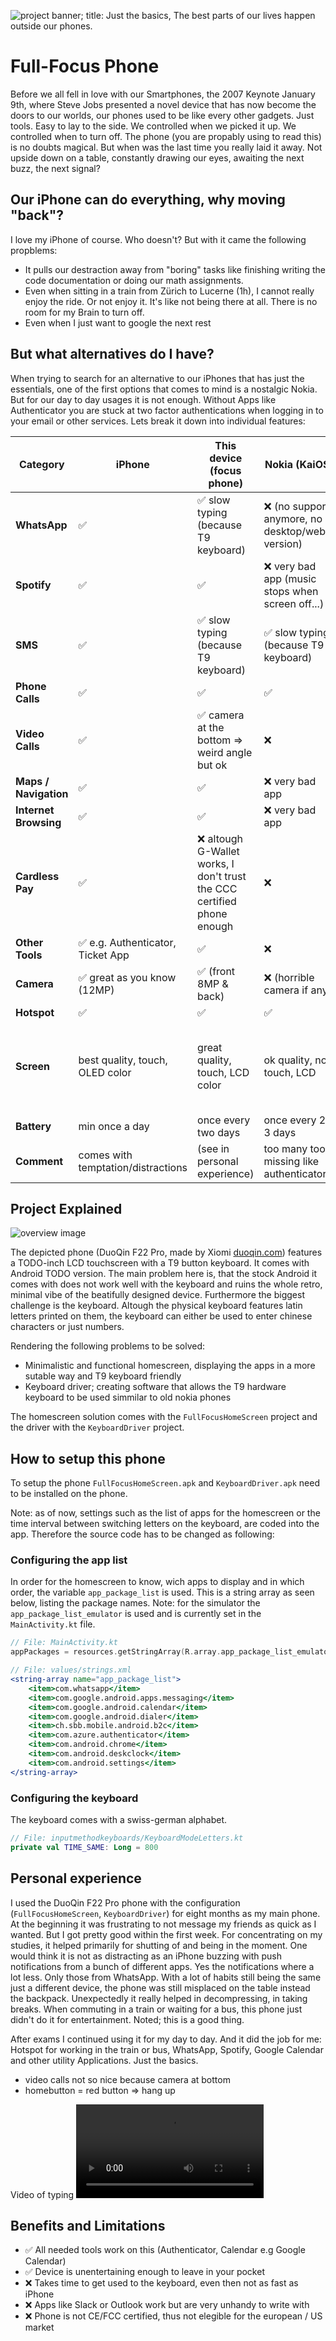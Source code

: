 ![project banner; title: Just the basics, The best parts of our lives happen outside our phones.](images/project_banner.png)

# Full-Focus Phone

Before we all fell in love with our Smartphones, the 2007 Keynote January 9th, where Steve Jobs presented a novel device that has now become the doors to our worlds, our phones used to be like every other gadgets. Just tools. Easy to lay to the side. We controlled when we picked it up. We controlled when to turn off. The phone (you are propably using to read this) is no doubts magical. But when was the last time you really laid it away. Not upside down on a table, constantly drawing our eyes, awaiting the next buzz, the next signal?

## Our iPhone can do everything, why moving "back"?

I love my iPhone of course. Who doesn't? But with it came the following propblems:

- It pulls our destraction away from "boring" tasks like finishing writing the code documentation or doing our math assignments.
- Even when sitting in a train from Zürich to Lucerne (1h), I cannot really enjoy the ride. Or not enjoy it. It's like not being there at all. There is no room for my Brain to turn off.
- Even when I just want to google the next rest

## But what alternatives do I have?

When trying to search for an alternative to our iPhones that has just the essentials, one of the first options that comes to mind is a nostalgic Nokia. But for our day to day usages it is not enough. Without Apps like Authenticator you are stuck at two factor authentications when logging in to your email or other services. Lets break it down into individual features:

| **Category**          | **iPhone**                         | **This device (focus phone)**                                           | **Nokia (KaiOS)**                                | **Light Phone III**                        |
| --------------------- | ---------------------------------- | ----------------------------------------------------------------------- | ------------------------------------------------ | ------------------------------------------ |
| **WhatsApp**          | ✅                                 | ✅ slow typing (because T9 keyboard)                                    | ❌ (no support anymore, no desktop/web version)  | ❌                                         |
| **Spotify**           | ✅                                 | ✅                                                                      | ❌ very bad app (music stops when screen off...) | ❌                                         |
| **SMS**               | ✅                                 | ✅ slow typing (because T9 keyboard)                                    | ✅ slow typing (because T9 keyboard)             | ✅                                         |
| **Phone Calls**       | ✅                                 | ✅                                                                      | ✅                                               | ✅                                         |
| **Video Calls**       | ✅                                 | ✅ camera at the bottom => weird angle but ok                           | ❌                                               | ❌                                         |
| **Maps / Navigation** | ✅                                 | ✅                                                                      | ❌ very bad app                                  | ✅                                         |
| **Internet Browsing** | ✅                                 | ✅                                                                      | ❌ very bad app                                  | ❌                                         |
| **Cardless Pay**      | ✅                                 | ❌ altough G-Wallet works, I don't trust the CCC certified phone enough | ❌                                               | ❌                                         |
| **Other Tools**       | ✅ e.g. Authenticator, Ticket App  | ✅                                                                      | ❌                                               | ❌                                         |
| **Camera**            | ✅ great as you know (12MP)        | ✅ (front 8MP & back)                                                   | ❌ (horrible camera if any)                      | ✅ (front only)                            |
| **Hotspot**           | ✅                                 | ✅                                                                      | ✅                                               | ✅                                         |
| **Screen**            | best quality, touch, OLED color    | great quality, touch, LCD color                                         | ok quality, no touch, LCD                        | good quality, touch, e-ink (black & white) |
| **Battery**           | min once a day                     | once every two days                                                     | once every 2-3 days                              | once a week                                |
| **Comment**           | comes with temptation/distractions | (see in personal experience)                                            | too many tools missing like authenticator...     | -                                          |

## Project Explained

![overview image](images/overview.png)

The depicted phone (DuoQin F22 Pro, made by Xiomi [duoqin.com](https://www.duoqin.com/)) features a TODO-inch LCD touchscreen with a T9 button keyboard. It comes with Android TODO version. The main problem here is, that the stock Android it comes with does not work well with the keyboard and ruins the whole retro, minimal vibe of the beatifully designed device. Furthermore the biggest challenge is the keyboard. Altough the physical keyboard features latin letters printed on them, the keyboard can either be used to enter chinese characters or just numbers. 

Rendering the following problems to be solved:
- Minimalistic and functional homescreen, displaying the apps in a more sutable way and T9 keyboard friendly
- Keyboard driver; creating software that allows the T9 hardware keyboard to be used simmilar to old nokia phones

The homescreen solution comes with the `FullFocusHomeScreen` project and the driver with the `KeyboardDriver` project.

## How to setup this phone

To setup the phone `FullFocusHomeScreen.apk` and `KeyboardDriver.apk` need to be installed on the phone.

Note: as of now, settings such as the list of apps for the homescreen or the time interval between switching letters on the keyboard, are coded into the app. Therefore the source code has to be changed as following:

### Configuring the app list

In order for the homescreen to know, wich apps to display and in which order, the variable `app_package_list` is used. This is a string array as seen below, listing the package names.
Note: for the simulator the `app_package_list_emulator` is used and is currently set in the `MainActivity.kt` file.

```kotlin
// File: MainActivity.kt
appPackages = resources.getStringArray(R.array.app_package_list_emulator).toList()
```

```jsx
// File: values/strings.xml
<string-array name="app_package_list">
    <item>com.whatsapp</item>
    <item>com.google.android.apps.messaging</item>
    <item>com.google.android.calendar</item>
    <item>com.google.android.dialer</item>
    <item>ch.sbb.mobile.android.b2c</item>
    <item>com.azure.authenticator</item>
    <item>com.android.chrome</item>
    <item>com.android.deskclock</item>
    <item>com.android.settings</item>
</string-array>
```

### Configuring the keyboard

The keyboard comes with a swiss-german alphabet. 

```kotlin
// File: inputmethodkeyboards/KeyboardModeLetters.kt
private val TIME_SAME: Long = 800
```


## Personal experience

I used the DuoQin F22 Pro phone with the configuration (`FullFocusHomeScreen`, `KeyboardDriver`) for eight months as my main phone. At the beginning it was frustrating to not message my friends as quick as I wanted. But I got pretty good within the first week. For concentrating on my studies, it helped primarily for shutting of and being in the moment. One would think it is not as distracting as an iPhone buzzing with push notifications from a bunch of different apps. Yes the notifications where a lot less. Only those from WhatsApp. With a lot of habits still being the same just a different device, the phone was still misplaced on the table instead the backpack. Unexpectedly it really helped in decompressing, in taking breaks. When commuting in a train or waiting for a bus, this phone just didn't do it for entertainment. Noted; this is a good thing. 

After exams I continued using it for my day to day. And it did the job for me: Hotspot for working in the train or bus, WhatsApp, Spotify, Google Calendar and other utility Applications. Just the basics.

+ video calls not so nice because camera at bottom
+ homebutton = red button => hang up

Video of typing
![video of typing "Hey how are you" on the phone](images/typing.mp4)

## Benefits and Limitations

- ✅ All needed tools work on this (Authenticator, Calendar e.g Google Calendar)
- ✅ Device is unentertaining enough to leave in your pocket
- ❌ Takes time to get used to the keyboard, even then not as fast as iPhone
- ❌ Apps like Slack or Outlook work but are very unhandy to write with
- ❌ Phone is not CE/FCC certified, thus not elegible for the european / US market
